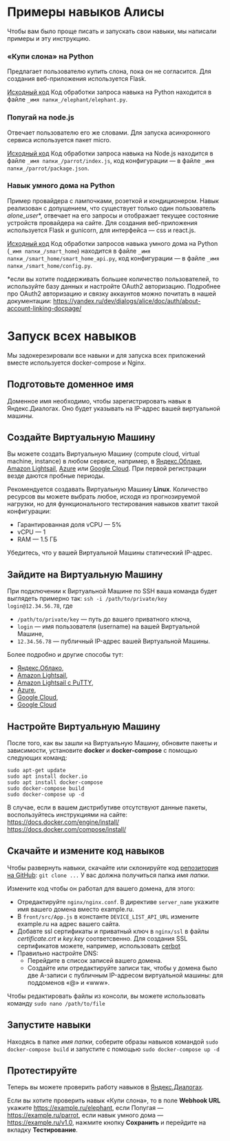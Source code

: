 # Примеры навыков Алисы

Чтобы вам было проще писать и запускать свои навыки, мы написали примеры и эту инструкцию.

### «Купи слона» на Python
Предлагает пользователю купить слона, пока он не согласится. Для создания веб-приложения используется Flask. 

[Исходный код]()
Код обработки запроса навыка на Python находится в файле `_имя папки_/elephant/elephant.py`.

### Попугай на node.js
Отвечает пользователю его же словами. Для запуска асинхронного сервиса используется пакет micro. 

[Исходный код]()
Код обработки запроса навыка на Node.js находится в файле `_имя папки_/parrot/index.js`, код конфигурации — в файле `_имя папки_/parrot/package.json`.

### Навык умного дома на Python
Пример провайдера с лампочками, розеткой и кондиционером. Навык реализован с допущением, что существует только один пользователь *alone_user*\*, отвечает на его запросы и отображает текущее состояние устройств провайдера на сайте. Для создания веб-приложения используется Flask и gunicorn, для интерфейса — css и react.js. 

[Исходный код]()
Код обработки запросов навыка умного дома на Python (`_имя папки_/smart_home`) находится в файле `_имя папки_/smart_home/smart_home_api.py`, код конфигурации — в файле `_имя папки_/smart_home/config.py`.

\*если вы хотите поддерживать большее количество пользователей, то используйте базу данных и настройте OAuth2 авторизацию. Подробнее про OAuth2 авторизацию и связку аккаунтов можно почитать в нашей документации: https://yandex.ru/dev/dialogs/alice/doc/auth/about-account-linking-docpage/

# Запуск всех навыков
Мы задокерезировали все навыки и для запуска всех приложений вместе используется docker-compose и Nginx.

## Подготовьте доменное имя
Доменное имя необходимо, чтобы зарегистрировать навык в Яндекс.Диалогах. Оно будет указывать на IP-адрес вашей виртуальной машины. 

## Создайте Виртуальную Машину
Вы можете создать Виртуальную Машину (compute cloud, virtual machine, instance) в любом сервисе, например, в [Яндекс.Облаке](https://cloud.yandex.ru/docs/compute/quickstart/quick-create-linux), [Amazon Lightsail](https://lightsail.aws.amazon.com/ls/docs/en_us/articles/how-to-create-amazon-lightsail-instance-virtual-private-server-vps), [Azure](https://docs.microsoft.com/en-us/azure/virtual-machines/linux/quick-create-portal) или [Google Cloud](https://cloud.google.com/compute/docs/instances/create-start-instance). При первой регистрации везде даются пробные периоды.

Рекомендуется создавать Виртуальную Машину **Linux**. Количество ресурсов вы можете выбрать любое, исходя из прогнозируемой нагрузки, но для функционального тестирования навыков хватит такой конфигурации:
* Гарантированная доля vCPU — 5%
* vCPU — 1
* RAM — 1.5 ГБ

Убедитесь, что у вашей Виртуальной Машины статический IP-адрес.

## Зайдите на Виртуальную Машину
При подключении к Виртуальной Машине по SSH ваша команда будет выглядеть примерно так:
`ssh -i /path/to/private/key login@12.34.56.78`, где
- `/path/to/private/key` — путь до вашего приватного ключа,
- `login` — имя пользователя (username) на вашей Виртуальной Машине,
- `12.34.56.78` — публичный IP-адрес вашей Виртуальной Машины.
 
Более подробно и другие способы тут:
- [Яндекс.Облако](https://cloud.yandex.ru/docs/compute/operations/vm-connect/ssh),
- [Amazon Lightsail](https://lightsail.aws.amazon.com/ls/docs/en_us/articles/lightsail-how-to-connect-to-your-instance-virtual-private-server),
- [Amazon Lightsail с PuTTY](https://lightsail.aws.amazon.com/ls/docs/en_us/articles/lightsail-how-to-set-up-putty-to-connect-using-ssh), 
- [Azure](https://docs.microsoft.com/en-us/azure/virtual-machines/linux/mac-create-ssh-keys),
- [Google Cloud](https://cloud.google.com/compute/docs/instances/connecting-to-instance),
- [Google Cloud](https://cloud.google.com/compute/docs/instances/connecting-advanced)

## Настройте Виртуальную Машину
После того, как вы зашли на Виртуальную Машину, обновите пакеты и зависимости, установите **docker** и **docker-compose** с помощью следующих команд:

```shell
sudo apt-get update
sudo apt install docker.io
sudo apt install docker-compose
sudo docker-compose build
sudo docker-compose up -d
```

В случае, если в вашем дистрибутиве отсутствуют данные пакеты, воспользуйтесь инструкциями на сайте:
https://docs.docker.com/engine/install/
https://docs.docker.com/compose/install/

## Скачайте и измените код навыков
Чтобы развернуть навыки, скачайте или склонируйте код [репозитория на GitHub]():
`git clone ...`
У вас должна получиться папка _имя папки_. 

Измените код чтобы он работал для вашего домена, для этого:
* Отредактируйте `nginx/nginx.conf`. В директиве `server_name` укажите имя вашего домена вместо example.ru.
* В `front/src/App.js` в константе `DEVICE_LIST_API_URL` измените example.ru на адрес вашего сайта.
* Добавте ssl сертификаты и приватный ключ в `nginx/ssl` в файлы _certificate.crt_ и _key.key_ соответсвенно. Для создания SSL сертификатов можете, например, использовать [cerbot](https://certbot.eff.org)
* Правильно настройте DNS:
    * Перейдите в список записей вашего домена.
    * Создайте или отредактируйте записи так, чтобы у домена было две A-записи с публичным IP-адресом виртуальной машины: для поддоменов «@» и «www».

Чтобы редактировать файлы из консоли, вы можете использовать команду `sudo nano /path/to/file`

## Запустите навыки
Находясь в папке _имя папки_, соберите образы навыков командой 
`sudo docker-compose build`
и запустите с помощью 
`sudo docker-compose up -d`

## Протестируйте
Теперь вы можете проверить работу навыков в [Яндекс.Диалогах](https://dialogs.yandex.ru/developer/).

Если вы хотите проверить навык «Купи слона», то в поле **Webhook URL** укажите https://example.ru/elephant, если Попугая — https://example.ru/parrot, если навык умного дома — https://example.ru/v1.0, нажмите кнопку **Сохранить** и перейдите на вкладку **Тестирование**.
